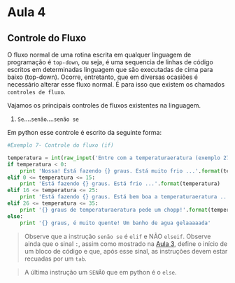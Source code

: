 # Aula 4

## Controle do Fluxo

O fluxo normal de uma rotina escrita em qualquer linguagem de programação é `top-down`, ou seja, é uma sequencia de linhas de código escritos em determinadas linguagem que são executadas de cima para baixo (top-down). Ocorre, entretanto, que em diversas ocasiões é necessário alterar esse fluxo normal. É para isso que existem os chamados `controles de fluxo`. 

Vajamos os principais controles de fluxos existentes na linguagem.

1. `Se`....`senão`....`senão se`

Em python esse controle é escrito da seguinte forma:

```python
#Exemplo 7- Controle do fluxo (if)

temperatura = int(raw_input('Entre com a temperaturaeratura (exemplo 27): '))
if temperatura < 0:
    print 'Nossa! Está fazendo {} graus. Está muito frio ...'.format(temperatura)
elif 0 <= temperatura <= 15: 
    print 'Está fazendo {} graus. Está frio ...'.format(temperatura)
elif 16 <= temperatura <= 25: 
    print 'Está fazendo {} graus. Está bem boa a temperaturaeratura ...'.format(temperatura)
elif 26 <= temperatura <= 35: 
    print '{} graus de temperaturaeratura pede um chopp!'.format(temperatura)
else:
    print '{} graus, é muito quente! Um banho de agua gelaaaaada'
```
> Observe que a instrução `senão se` é `elif` e NÃO `elseif`. Observe ainda que o sinal `:`, assim como mostrado na [Aula 3](Aula3.md), define o início de um bloco de código e que, após esse sinal, as instruções devem estar recuadas por um `tab`.

> A última instrução um `SENÃO` que em python é o `else`.







